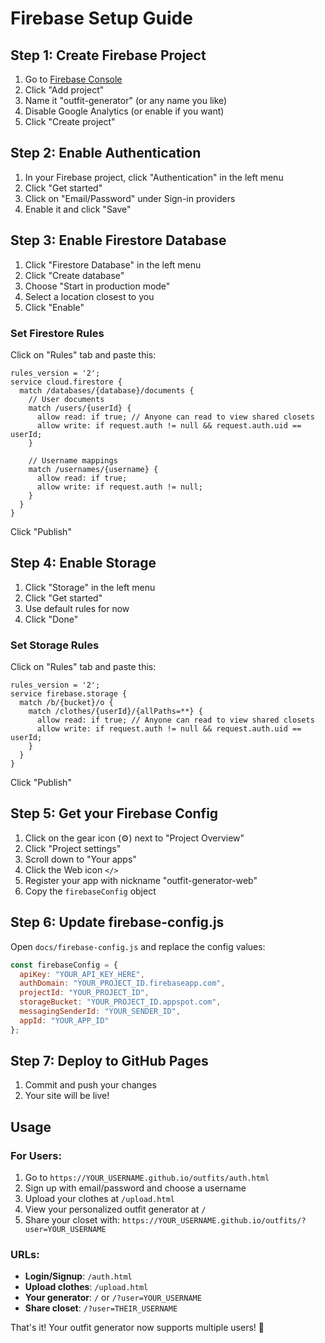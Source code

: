 # Firebase Setup Guide

## Step 1: Create Firebase Project

1. Go to [Firebase Console](https://console.firebase.google.com/)
2. Click "Add project"
3. Name it "outfit-generator" (or any name you like)
4. Disable Google Analytics (or enable if you want)
5. Click "Create project"

## Step 2: Enable Authentication

1. In your Firebase project, click "Authentication" in the left menu
2. Click "Get started"
3. Click on "Email/Password" under Sign-in providers
4. Enable it and click "Save"

## Step 3: Enable Firestore Database

1. Click "Firestore Database" in the left menu
2. Click "Create database"
3. Choose "Start in production mode"
4. Select a location closest to you
5. Click "Enable"

### Set Firestore Rules

Click on "Rules" tab and paste this:

```
rules_version = '2';
service cloud.firestore {
  match /databases/{database}/documents {
    // User documents
    match /users/{userId} {
      allow read: if true; // Anyone can read to view shared closets
      allow write: if request.auth != null && request.auth.uid == userId;
    }
    
    // Username mappings
    match /usernames/{username} {
      allow read: if true;
      allow write: if request.auth != null;
    }
  }
}
```

Click "Publish"

## Step 4: Enable Storage

1. Click "Storage" in the left menu
2. Click "Get started"
3. Use default rules for now
4. Click "Done"

### Set Storage Rules

Click on "Rules" tab and paste this:

```
rules_version = '2';
service firebase.storage {
  match /b/{bucket}/o {
    match /clothes/{userId}/{allPaths=**} {
      allow read: if true; // Anyone can read to view shared closets
      allow write: if request.auth != null && request.auth.uid == userId;
    }
  }
}
```

Click "Publish"

## Step 5: Get your Firebase Config

1. Click on the gear icon (⚙️) next to "Project Overview"
2. Click "Project settings"
3. Scroll down to "Your apps"
4. Click the Web icon `</>`
5. Register your app with nickname "outfit-generator-web"
6. Copy the `firebaseConfig` object

## Step 6: Update firebase-config.js

Open `docs/firebase-config.js` and replace the config values:

```javascript
const firebaseConfig = {
  apiKey: "YOUR_API_KEY_HERE",
  authDomain: "YOUR_PROJECT_ID.firebaseapp.com",
  projectId: "YOUR_PROJECT_ID",
  storageBucket: "YOUR_PROJECT_ID.appspot.com",
  messagingSenderId: "YOUR_SENDER_ID",
  appId: "YOUR_APP_ID"
};
```

## Step 7: Deploy to GitHub Pages

1. Commit and push your changes
2. Your site will be live!

## Usage

### For Users:
1. Go to `https://YOUR_USERNAME.github.io/outfits/auth.html`
2. Sign up with email/password and choose a username
3. Upload your clothes at `/upload.html`
4. View your personalized outfit generator at `/`
5. Share your closet with: `https://YOUR_USERNAME.github.io/outfits/?user=YOUR_USERNAME`

### URLs:
- **Login/Signup**: `/auth.html`
- **Upload clothes**: `/upload.html`
- **Your generator**: `/` or `/?user=YOUR_USERNAME`
- **Share closet**: `/?user=THEIR_USERNAME`

That's it! Your outfit generator now supports multiple users! 🎉

